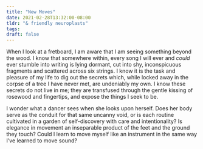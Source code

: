```yaml
---
title: "New Moves"
date: 2021-02-28T13:32:00-08:00
tldr: "& friendly neuroplasts"
tags:
draft: false
---
```



When I look at a fretboard, I am aware that I am seeing something beyond the wood. I know that somewhere within, every song I will ever and *could* ever stumble into writing is lying dormant, cut into shy, inconspicuous fragments and scattered across six strings. I know it is the task and pleasure of my life to dig out the secrets which, while locked away in the corpse of a tree I have never met, are undeniably my own. I know these secrets do not live in me; they are transfused through the gentle kissing of rosewood and fingertips, and expose the things I seek to be. 

I wonder what a dancer sees when she looks upon herself. Does her body serve as the
conduit for that same uncanny void, or is each routine cultivated in a garden of self-discovery with care and intentionality? Is elegance in movement an inseparable product of the feet and the ground they touch? Could I learn to move myself like an instrument in the same way I’ve learned to move sound?

